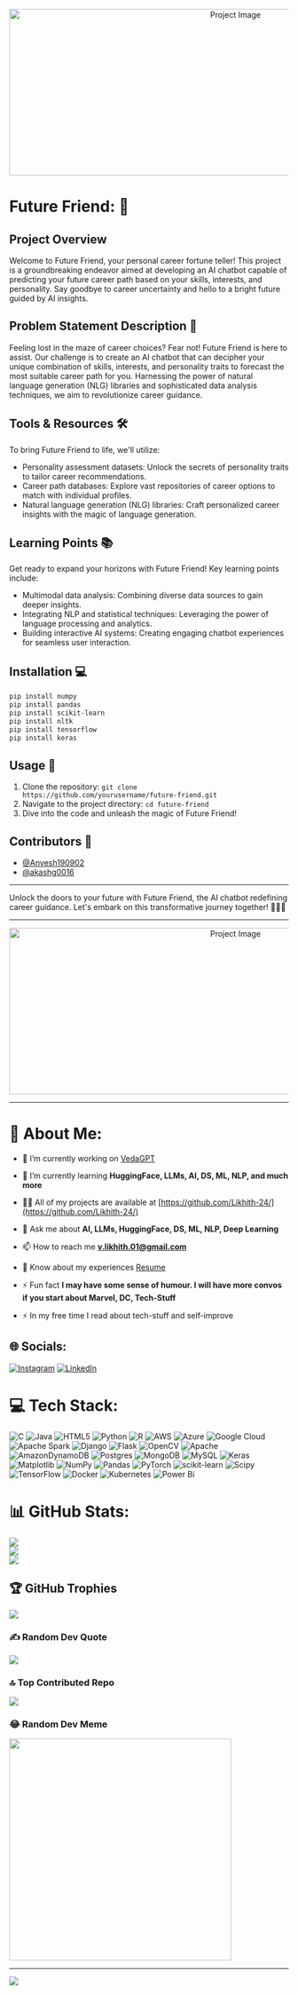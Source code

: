 <p align="center">
  <img src="https://www.bing.com/images/create/ai-chatbot-predicting-future-career-path2c-skills2c-/1-661f94fb65c247ff8b078e437129671b?id=%2bcwFVOiNcVQ9YZPAslp4CQ%3d%3d&view=detailv2&idpp=genimg&idpclose=1&thId=OIG4.Z.kkd47T8miWh9J6tTaa&frame=sydedg&FORM=SYDBIC" alt="Project Image" width="800" height="300">
</p>

# Future Friend: 🔮

## Project Overview
Welcome to Future Friend, your personal career fortune teller! This project is a groundbreaking endeavor aimed at developing an AI chatbot capable of predicting your future career path based on your skills, interests, and personality. Say goodbye to career uncertainty and hello to a bright future guided by AI insights.

## Problem Statement Description 🎯
Feeling lost in the maze of career choices? Fear not! Future Friend is here to assist. Our challenge is to create an AI chatbot that can decipher your unique combination of skills, interests, and personality traits to forecast the most suitable career path for you. Harnessing the power of natural language generation (NLG) libraries and sophisticated data analysis techniques, we aim to revolutionize career guidance.

## Tools & Resources 🛠️
To bring Future Friend to life, we'll utilize:
- Personality assessment datasets: Unlock the secrets of personality traits to tailor career recommendations.
- Career path databases: Explore vast repositories of career options to match with individual profiles.
- Natural language generation (NLG) libraries: Craft personalized career insights with the magic of language generation.
  
## Learning Points 📚
Get ready to expand your horizons with Future Friend! Key learning points include:
- Multimodal data analysis: Combining diverse data sources to gain deeper insights.
- Integrating NLP and statistical techniques: Leveraging the power of language processing and analytics.
- Building interactive AI systems: Creating engaging chatbot experiences for seamless user interaction.

## Installation 💻
```bash
pip install numpy
pip install pandas
pip install scikit-learn
pip install nltk
pip install tensorflow
pip install keras
```

## Usage 🚀
1. Clone the repository: `git clone https://github.com/yourusername/future-friend.git`
2. Navigate to the project directory: `cd future-friend`
3. Dive into the code and unleash the magic of Future Friend!


## Contributors 🙌
- [@Anvesh190902](https://github.com/Anvesh190902)
- [@akashg0016](https://github.com/akashg0016)


---

Unlock the doors to your future with Future Friend, the AI chatbot redefining career guidance. Let's embark on this transformative journey together! 🌟✨🚀

---

<p align="center">
  <img src="https://www.bing.com/images/create/futuristic-and-tech-savvy-ai-chatbot-predicting-fu/1-661f951857f9405998aff476dac6a630?id=OfjLmNyPEnX9d4UaMhR1yQ%3d%3d&view=detailv2&idpp=genimg&idpclose=1&thId=OIG4.Yp6KNod.3YkQ5mUopKBY&frame=sydedg&FORM=SYDBIC" alt="Project Image" width="800" height="300">
</p>

---

# 💫 About Me:
- 🔭 I’m currently working on [VedaGPT](https://github.com/Likhith-24/VedaGPT)

- 🌱 I’m currently learning **HuggingFace, LLMs, AI, DS, ML, NLP, and much more**

- 👨‍💻 All of my projects are available at [https://github.com/Likhith-24/](https://github.com/Likhith-24/)

- 💬 Ask me about **AI, LLMs, HuggingFace, DS, ML, NLP, Deep Learning**

- 📫 How to reach me **v.likhith.01@gmail.com**

- 📄 Know about my experiences [Resume](https://drive.google.com/file/d/1DiQ2ocpqxEab2rEXiaODP2Osyjn5dp0V/view?usp=sharing)

- ⚡ Fun fact **I may have some sense of humour. I will have more convos if you start about Marvel, DC, Tech-Stuff**

- ⚡ In my free time I read about tech-stuff and self-improve


## 🌐 Socials:
[![Instagram](https://img.shields.io/badge/Instagram-%23E4405F.svg?logo=Instagram&logoColor=white)](https://instagram.com/likhith.24) [![LinkedIn](https://img.shields.io/badge/LinkedIn-%230077B5.svg?logo=linkedin&logoColor=white)](https://linkedin.com/in/https://www.linkedin.com/in/v-likhith) 

# 💻 Tech Stack:
![C](https://img.shields.io/badge/c-%2300599C.svg?style=for-the-badge&logo=c&logoColor=white) ![Java](https://img.shields.io/badge/java-%23ED8B00.svg?style=for-the-badge&logo=openjdk&logoColor=white) ![HTML5](https://img.shields.io/badge/html5-%23E34F26.svg?style=for-the-badge&logo=html5&logoColor=white) ![Python](https://img.shields.io/badge/python-3670A0?style=for-the-badge&logo=python&logoColor=ffdd54) ![R](https://img.shields.io/badge/r-%23276DC3.svg?style=for-the-badge&logo=r&logoColor=white) ![AWS](https://img.shields.io/badge/AWS-%23FF9900.svg?style=for-the-badge&logo=amazon-aws&logoColor=white) ![Azure](https://img.shields.io/badge/azure-%230072C6.svg?style=for-the-badge&logo=microsoftazure&logoColor=white) ![Google Cloud](https://img.shields.io/badge/GoogleCloud-%234285F4.svg?style=for-the-badge&logo=google-cloud&logoColor=white) ![Apache Spark](https://img.shields.io/badge/Apache%20Spark-FDEE21?style=for-the-badge&logo=apachespark&logoColor=black) ![Django](https://img.shields.io/badge/django-%23092E20.svg?style=for-the-badge&logo=django&logoColor=white) ![Flask](https://img.shields.io/badge/flask-%23000.svg?style=for-the-badge&logo=flask&logoColor=white) ![OpenCV](https://img.shields.io/badge/opencv-%23white.svg?style=for-the-badge&logo=opencv&logoColor=white) ![Apache](https://img.shields.io/badge/apache-%23D42029.svg?style=for-the-badge&logo=apache&logoColor=white) ![AmazonDynamoDB](https://img.shields.io/badge/Amazon%20DynamoDB-4053D6?style=for-the-badge&logo=Amazon%20DynamoDB&logoColor=white) ![Postgres](https://img.shields.io/badge/postgres-%23316192.svg?style=for-the-badge&logo=postgresql&logoColor=white) ![MongoDB](https://img.shields.io/badge/MongoDB-%234ea94b.svg?style=for-the-badge&logo=mongodb&logoColor=white) ![MySQL](https://img.shields.io/badge/mysql-%2300000f.svg?style=for-the-badge&logo=mysql&logoColor=white) ![Keras](https://img.shields.io/badge/Keras-%23D00000.svg?style=for-the-badge&logo=Keras&logoColor=white) ![Matplotlib](https://img.shields.io/badge/Matplotlib-%23ffffff.svg?style=for-the-badge&logo=Matplotlib&logoColor=black) ![NumPy](https://img.shields.io/badge/numpy-%23013243.svg?style=for-the-badge&logo=numpy&logoColor=white) ![Pandas](https://img.shields.io/badge/pandas-%23150458.svg?style=for-the-badge&logo=pandas&logoColor=white) ![PyTorch](https://img.shields.io/badge/PyTorch-%23EE4C2C.svg?style=for-the-badge&logo=PyTorch&logoColor=white) ![scikit-learn](https://img.shields.io/badge/scikit--learn-%23F7931E.svg?style=for-the-badge&logo=scikit-learn&logoColor=white) ![Scipy](https://img.shields.io/badge/SciPy-%230C55A5.svg?style=for-the-badge&logo=scipy&logoColor=%white) ![TensorFlow](https://img.shields.io/badge/TensorFlow-%23FF6F00.svg?style=for-the-badge&logo=TensorFlow&logoColor=white) ![Docker](https://img.shields.io/badge/docker-%230db7ed.svg?style=for-the-badge&logo=docker&logoColor=white) ![Kubernetes](https://img.shields.io/badge/kubernetes-%23326ce5.svg?style=for-the-badge&logo=kubernetes&logoColor=white) ![Power Bi](https://img.shields.io/badge/power_bi-F2C811?style=for-the-badge&logo=powerbi&logoColor=black)
# 📊 GitHub Stats:
![](https://github-readme-stats.vercel.app/api?username=Likhith-24&theme=dark&hide_border=false&include_all_commits=true&count_private=true)<br/>
![](https://github-readme-streak-stats.herokuapp.com/?user=Likhith-24&theme=dark&hide_border=false)<br/>
![](https://github-readme-stats.vercel.app/api/top-langs/?username=Likhith-24&theme=dark&hide_border=false&include_all_commits=true&count_private=true&layout=compact)

## 🏆 GitHub Trophies
![](https://github-profile-trophy.vercel.app/?username=Likhith-24&theme=dracula&no-frame=false&no-bg=false&margin-w=4)

### ✍️ Random Dev Quote
![](https://quotes-github-readme.vercel.app/api?type=vetical&theme=dark)

### 🔝 Top Contributed Repo
![](https://github-contributor-stats.vercel.app/api?username=Likhith-24&limit=5&theme=dracula&combine_all_yearly_contributions=true)

### 😂 Random Dev Meme
<img src='https://randommeme-five.vercel.app/' style="height: 400px;"/>

---
[![](https://visitcount.itsvg.in/api?id=Likhith-24&icon=2&color=12)](https://visitcount.itsvg.in)

